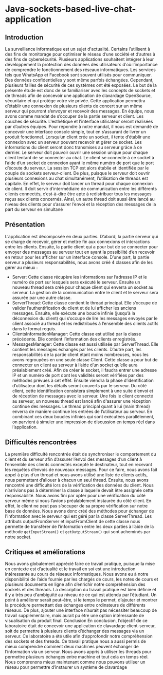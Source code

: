 # Java-sockets-based-live-chat-application
## Introduction
La surveillance informatique est un sujet d'actualité. Certains l’utilisent à des fins de 
monitorage pour optimiser le réseau d’une société et d’autres à des fins de cybersécurité. Plusieurs 
applications souhaitent intégrer à leur développement la protection des données des utilisateurs 
d'où l’importance de comprendre le fonctionnement des réseaux informatiques. Les services tels
que WhatsApp et Facebook sont souvent utilisés pour communiquer. Des données confidentielles 
y sont même parfois échangées. Cependant, plusieurs failles de sécurité de ces systèmes ont été 
exposées.
Le but de la présente étude est donc de se familiariser avec les concepts de sockets et de 
threads afin de concevoir une application de clavardage OpenSource, sécuritaire et qui protège 
votre vie privée. Cette application permettra d’établir une connexion de plusieurs clients de concert 
sur un même serveur qui pourront s’envoyer et recevoir des messages.
En équipe, nous avons comme mandat de s’occuper de la partie serveur et client. Les 
couches de sécurité. L'esthétique et l’interface utilisateur seront réalisées par d’autres équipes. 
Pour répondre à notre mandat, il nous est demandé de concevoir une interface console simple, tout 
en s’assurant de livrer un produit fonctionnel.
Lorsqu’un client crée un socket, il tente d’établir une connexion avec un serveur pouvant 
recevoir et gérer ce socket. Les informations du client seront donc transmises au serveur grâce à 
ce dernier. Le serveur doit pouvoir ouvrir une session unique pour chaque client tentant de se 
connecter au chat. Le client se connecte à ce socket à l’aide d’un socket de connexion ayant le 
même numéro de port que le port d’écoute du serveur. La session TCP est alors établie et identifiée 
par le couple de sockets serveur-client.
De plus, puisque le serveur doit ouvrir plusieurs connexions au chat simultanément, 
l’utilisation de threads est capitale. En effet, le serveur doit lancer un thread pour chaque connexion 
de client. Il doit servir d’intermédiaire de communication entre les différents clients connectés, 
c’est-à-dire être apte à redistribuer tous les messages reçus aux clients concernés. Ainsi, un autre 
thread doit aussi être lancé au niveau des clients pour s’assurer l’envoi et la réception des messages 
de la part du serveur en simultané

## Présentation
L’application est décomposée en deux parties. D’abord, la partie serveur qui se charge de 
recevoir, gérer et mettre fin aux connexions et interactions entre les clients. Ensuite, la partie client 
qui a pour but de se connecter pour envoyer des messages au serveur tout en ayant la possibilité 
d’en recevoir en retour pour les afficher sur un interface console.
D’une part, la partie serveur a plusieurs responsabilités, nous avons créé 4 classes afin de les 
gérer au mieux :

- Server: Cette classe récupère les informations sur l’adresse IP et le numéro de port sur 
lesquels sera exécuté le serveur. Ensuite un nouveau thread sera créé pour chaque client 
qui enverra un socket au serveur. La gestion de la communication entre le client et le 
serveur sera assurée par une autre classe.
- ServerThread: Cette classe contient le thread principal. Elle s’occupe de valider 
l’authentification du client et de lui afficher les anciens messages. Ensuite, elle exécute une 
boucle infinie (jusqu’à la déconnexion du client) qui s’occupe de lire les messages envoyés 
par le client associé au thread et les redistribués à l’ensemble des clients actifs dans le
format requis.
- ClientsInformationManager: Cette classe est utilisé par la classe précédente. Elle 
contient l’information des clients enregistrés. 
- MessagesManager: Cette classe est aussi utilisée par ServerThread. Elle contient les 
messages échangés par les clients. 
D’autre part, les responsabilités de la partie client étant moins nombreuses, nous les avons 
regroupées en une seule classe Client. Cette classe a pour but de connecter un client au serveur 
à l’aide d’un socket qu’elle aura préalablement créé. Afin de créer le socket, il faudra entrer une 
adresse IP et un numéro de port dont les validités seront vérifiées par des méthodes prévues à cet 
effet. Ensuite viendra la phase d’identification d’utilisateur dont les détails seront couverts par le 
serveur. Du côté client, cette identification consistera simplement à une suite d’envoi et de 
réception de messages avec le serveur. Une fois le client connecté au serveur, un nouveau thread 
est lancé afin d'assurer une réception continue des messages. Le thread principal quant à lui (main 
thread) enverra de manière continue les entrées de l’utilisateur au serveur. En combinant ces deux 
boucles infinies qui sont exécutées parallèlement, on parvient à simuler une impression de 
discussion en temps réel dans l’application.

## Difficultés rencontrées
La première difficulté rencontrée était de synchroniser le comportement du client et du 
serveur afin d’assurer l’envoi des messages d’un client à l’ensemble des clients connectés excepté 
le destinateur, tout en recevant les requêtes d’envois de nouveaux messages. Pour ce faire, nous 
avons fait appel à plus d’un thread et nous avons utilisé une liste de clients actifs, nous permettant
d’allouer à chacun un seul thread. 
Ensuite, nous avons rencontré une difficulté lors de la vérification des données du client. 
Nous n’arrivions pas à déterminer la classe à laquelle devait être assignée cette responsabilité. 
Nous avons fini par opter pour une vérification du côté serveur même si nous l’avions 
préalablement instaurée du côté client. En effet, le client ne peut pas s’occuper de sa propre 
vérification sur notre base de données. Nous avons donc créé des méthodes pour échanger de 
l'information avec le serveur qui est géré par la classe ServerThread. Les attributs 
outputFromServer et inputFromClient de cette classe nous permette de transférer de 
l’information entre les deux parties à l’aide de la méthode ```getInputStream()``` et 
```getOutputStream()``` qui sont acheminés par notre socket.

## Critiques et améliorations
Nous avons globalement apprécié faire ce travail pratique, puisque la mise en contexte est 
d’actualité et le travail en soi est une introduction intéressante au cours de réseaux informatiques. 
Nous avons eu à notre disponibilité de l’aide fournie par les chargés de cours, les notes de cours 
et plusieurs documents en ligne afin d’enrichir notre compréhension des sockets et des threads. La 
description du travail pratique est bien définie et il y a très peu d'ambiguïté au niveau de ce qui est 
attendu par l’étudiant. Un point à améliorer serait peut-être, si le temps le permet, d’ajouter et 
montrer la procédure permettant des échanges entre ordinateurs de différents réseaux. De plus, 
ajouter une interface n’aurait pas nécessiter beaucoup de travail supplémentaire, mais aurait pu 
être une option intéressante de visualisation du produit final. 
Conclusion
En conclusion, l’objectif de ce laboratoire était de concevoir une application de clavardage 
client-serveur, soit de permettre à plusieurs clients d’échanger des messages via un serveur. Ce 
laboratoire a été utile afin d’approfondir notre compréhension des sockets et des threads. Ce travail 
pratique nous a aussi permis de mieux comprendre comment deux machines peuvent échanger de 
l’information via un serveur. Nous avons appris à utiliser les threads pour permettre plusieurs 
échanges entre machine et tout cela en temps réel. Nous comprenons mieux maintenant comme 
nous pouvons utiliser un réseau pour permettre d’instaurer un système de clavardage
